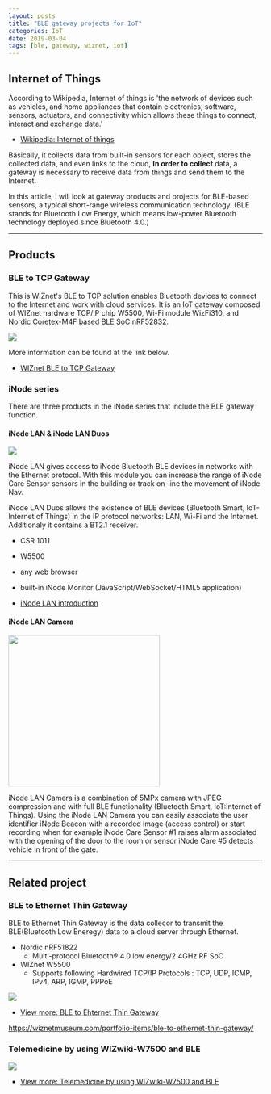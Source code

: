 ```yaml
---
layout: posts
title: "BLE gateway projects for IoT"
categories: IoT
date: 2019-03-04
tags: [ble, gateway, wiznet, iot]
---
```


## Internet of Things

According to Wikipedia, Internet of things is 'the network of devices such as vehicles, and home appliances that contain electronics, software, sensors, actuators, and connectivity which allows these things to connect, interact and exchange data.'

- [Wikipedia: Internet of things](https://en.wikipedia.org/wiki/Internet_of_things)

Basically, it collects data from built-in sensors for each object, stores the collected data, and even links to the cloud,
**In order to collect** data, a gateway is necessary to receive data from things and send them to the Internet.

In this article, I will look at gateway products and projects for BLE-based sensors, a typical short-range wireless communication technology. (BLE stands for Bluetooth Low Energy, which means low-power Bluetooth technology deployed since Bluetooth 4.0.)

---

## Products

### BLE to TCP Gateway

This is WIZnet's BLE to TCP solution enables Bluetooth devices to connect to the Internet and work with cloud services.
It is an IoT gateway composed of WIZnet hardware TCP/IP chip W5500, Wi-Fi module WizFi310, and Nordic Coretex-M4F based BLE SoC nRF52832.

<img src="http://wiznetacademy.com/wp/wp-content/uploads/2016/10/ble_tcp_5.jpg">

More information can be found at the link below.

- [WIZnet BLE to TCP Gateway](https://wiznetmuseum.com/portfolio-items/2-ble-to-tcp-gateway/)

### iNode series

There are three products in the iNode series that include the BLE gateway function.

#### iNode LAN & iNode LAN Duos

<img src="https://wiznetmuseum.com/wp/wp-content/uploads/2019/02/iNode_LAN_71_1200.jpg">

iNode LAN gives access to iNode Bluetooth BLE devices in networks with the Ethernet protocol. With this module you can increase the range of iNode Care Sensor sensors in the building or track on-line the movement of iNode Nav.

iNode LAN Duos allows the existence of BLE devices (Bluetooth Smart, IoT-Internet of Things) in the IP protocol networks: LAN, Wi-Fi and the Internet. Additionaly it contains a BT2.1 receiver.

- CSR 1011
- W5500

- any web browser
- built-in iNode Monitor (JavaScript/WebSocket/HTML5 application)


- [iNode LAN introduction](https://wiznetmuseum.com/portfolio-items/inode-lan-bluetooth-gateway/)


#### iNode LAN Camera

<img src="https://inode.pl/images/inode/0-1000/iNode-LAN-Camera_%5B181%5D_1200.jpg" width="300">

iNode LAN Camera is a combination of 5MPx camera with JPEG compression and with full BLE functionality (Bluetooth Smart, IoT:Internet of Things). Using the iNode LAN Camera you can easily associate the user identifier iNode Beacon with a recorded image (access control) or start recording when for example iNode Care Sensor #1 raises alarm associated with the opening of the door to the room or sensor iNode Care #5 detects vehicle in front of the gate.

---

## Related project

### BLE to Ethernet Thin Gateway

BLE to Ethernet Thin Gateway is the data collecor to transmit the BLE(Bluetooth Low Eneregy) data to a cloud server through Ethernet.

- Nordic nRF51822
  - Multi-protocol Bluetooth® 4.0 low energy/2.4GHz RF SoC
- WIZnet W5500
  - Supports following Hardwired TCP/IP Protocols : TCP, UDP, ICMP, IPv4, ARP, IGMP, PPPoE

<img src="https://wiznetmuseum.com/wp/wp-content/uploads/2016/02/ble_gateway-1.jpg">

- [View more: BLE to Ehternet Thin Gateway](https://wiznetmuseum.com/portfolio-items/ble-to-ethernet-thin-gateway/)

https://wiznetmuseum.com/portfolio-items/ble-to-ethernet-thin-gateway/

### Telemedicine by using WIZwiki-W7500 and BLE

<img src="https://cdn.instructables.com/FJZ/OEAV/IB8J0RW2/FJZOEAVIB8J0RW2.LARGE.jpg?auto=webp&width=400">

- [View more: Telemedicine by using WIZwiki-W7500 and BLE](https://wiznetmuseum.com/portfolio-items/telemedicine-by-using-wizwiki-w7500-and-ble/)
